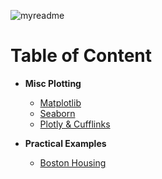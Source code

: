 ![myreadme](https://user-images.githubusercontent.com/70707092/95544092-d0b72880-09bf-11eb-90f7-bdca493307f7.png)

# Table of Content


- **Misc Plotting**

    - [Matplotlib](https://github.com/mareksturek/data-visualization/blob/main/notebooks/viz_matplotlib_plotting.ipynb)   
    - [Seaborn](https://github.com/mareksturek/data-visualization/blob/main/notebooks/viz_seaborn_plotting.ipynb)   
    - [Plotly & Cufflinks](https://github.com/mareksturek/data-visualization/blob/main/notebooks/viz_seaborn_plotting.ipynb) 

- **Practical Examples**

    - [Boston Housing](https://github.com/mareksturek/data-visualization/blob/main/notebooks/viz_boston_housing.ipynb)   
   